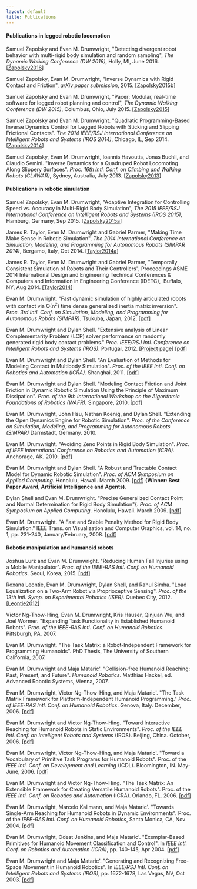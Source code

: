 ```yaml
---
layout: default
title: Publications
---
```

#### Publications in legged robotic locomotion
Samuel Zapolsky and  Evan M. Drumwright, "Detecting divergent robot behavior with multi-rigid body simulation and random sampling", <i>The Dynamic Walking Conference (DW 2016)</i>, Holly, MI, June 2016. [<a href="http://robotics.gwu.edu/positronics/wp-content/uploads/2016/06/Zapolsky_2016_DW.pdf">Zapolsky2016</a>]

Samuel Zapolsky, Evan M. Drumwright, "Inverse Dynamics with Rigid Contact and Friction", <i>arXiv paper submission</i>, 2015. [<a href="/assets/pdfs/inverse-dynamics.pdf">Zapolsky2015b</a>]

Samuel Zapolsky and  Evan M. Drumwright, "Pacer: Modular, real-time software for legged robot planning and control", <i>The Dynamic Walking Conference (DW 2015)</i>, Columbus, Ohio, July 2015. [<a href="http://robotics.gwu.edu/positronics/wp-content/uploads/2014/08/Zapolsky_2015_DW.pdf">Zapolsky2015</a>]

Samuel Zapolsky and Evan M. Drumwright. "Quadratic Programming-Based Inverse Dynamics Control for Legged Robots with Sticking and Slipping Frictional Contacts". <i>The 2014 IEEE/RSJ International Conference on Intelligent Robots and Systems (IROS 2014)</i>, Chicago, IL, Sep 2014. [<a href="http://robotics.gwu.edu/positronics/wp-content/uploads/2014/09/zapolsky2014.pdf">Zapolsky2014</a>]

Samuel Zapolsky, Evan M. Drumwright, Ioannis Havoutis, Jonas Buchli, and Claudio Semini. "Inverse Dynamics for a Quadruped Robot Locomoting Along Slippery Surfaces". <i>Proc. 16th Intl. Conf. on Climbing and Walking Robots (CLAWAR)</i>, Sydney, Australia, July 2013. [<a href="http://robotics.gwu.edu/positronics/wp-content/uploads/2013/08/Zapolsky2013.pdf">Zapolsky2013</a>]


#### Publications in robotic simulation 
Samuel Zapolsky, Evan M. Drumwright, "Adaptive Integration for Controlling Speed vs. Accuracy in Multi-Rigid Body Simulation", <i>The 2015 IEEE/RSJ International Conference on Intelligent Robots and Systems (IROS 2015)</i>, Hamburg, Germany, Sep 2015. [<a href="http://robotics.gwu.edu/positronics/wp-content/uploads/2014/08/IROS2015-Zapolsky.pdf">Zapolsky2015a</a>]

James R. Taylor, Evan M. Drumwright and Gabriel Parmer, "Making Time Make Sense in Robotic Simulation", <i>The 2014 International Conference on Simulation, Modeling, and Programming for Autonomous Robots (SIMPAR 2014)</i>, Bergamo, Italy, Oct 2014. [<a title="pdf" href="http://robotics.gwu.edu/positronics/wp-content/uploads/2014/11/taylor2014_2.pdf">Taylor2014a</a>]

James R. Taylor, Evan M. Drumwright and Gabriel Parmer, "Temporally Consistent Simulation of Robots and Their Controllers", Proceedings ASME 2014 International Design and Engineering Technical Conferences &amp; Computers and Information in Engineering Conference (IDETC),  Buffalo, NY, Aug 2014. [<a title="pdf" href="http://robotics.gwu.edu/positronics/wp-content/uploads/2014/09/taylor2014_1.pdf" target="_blank">Taylor2014</a>]

Evan M. Drumwright. "Fast dynamic simulation of highly articulated robots with contact via Θ(n<sup>2</sup>) time dense generalized inertia matrix inversion". <i>Proc. 3rd Intl. Conf. on Simulation, Modeling, and Programming for Autonomous Robots (SIMPAR)</i>. Tsukuba, Japan, 2012. [<a href="/assets/pdfs/simpar.pdf">pdf</a>]

Evan M. Drumwright and Dylan Shell. "Extensive analysis of Linear Complementarity Problem (LCP) solver performance on randomly generated rigid body contact problems." <i>Proc. IEEE/RSJ Intl. Conference on Intelligent Robots and Systems (IROS)</i>. Portugal, 2012. [<a href="http://robotics.gwu.edu/positronics/wp-content/uploads/2013/12/LCP-eval/">Project page</a>] [<a href="http://robotics.gwu.edu/positronics/wp-content/uploads/2013/08/iros12.pdf">pdf</a>]

Evan M. Drumwright and Dylan Shell. "An Evaluation of Methods for Modeling Contact in Multibody Simulation". <i>Proc. of the IEEE Intl. Conf. on Robotics and Automation (ICRA).</i> Shanghai, 2011. [<a href="http://robotics.gwu.edu/positronics/wp-content/uploads/2013/08/icra11.pdf">pdf</a>]

Evan M. Drumwright and Dylan Shell. "Modeling Contact Friction and Joint Friction in Dynamic Robotic Simulation Using the Principle of Maximum Dissipation". <i>Proc. of the 9th International Workshop on the Algorithmic Foundations of Robotics (WAFR).</i> Singapore, 2010. [<a href="http://robotics.gwu.edu/positronics/wp-content/uploads/2013/08/WAFR10.pdf">pdf</a>]

Evan M. Drumwright, John Hsu, Nathan Koenig, and Dylan Shell. "Extending the Open Dynamics Engine for Robotic Simulation". <i>Proc. of the Conference on Simulation, Modeling, and Programming for Autonomous Robots (SIMPAR)</i> Darmstadt, Germany. 2010.

Evan M. Drumwright. "Avoiding Zeno Points in Rigid Body Simulation". <i>Proc. of IEEE International Conference on Robotics and Automation (ICRA).</i> Anchorage, AK. 2010. [<a href="http://robotics.gwu.edu/positronics/wp-content/uploads/2013/08/icra10.pdf">pdf</a>]

Evan M. Drumwright and Dylan Shell. "A Robust and Tractable Contact Model for Dynamic Robotic Simulation". <i>Proc. of ACM Symposium on Applied Computing.</i> Honolulu, Hawaii. March 2009. [<a href="http://www.cs.memphis.edu/publications/uploads/56.pdf">pdf</a>] <b>(Winner: Best Paper Award, Artificial Intelligence and Agents)</b>.

Dylan Shell and Evan M. Drumwright. "Precise Generalized Contact Point and Normal Determination for Rigid Body Simulation"{. <i>Proc. of ACM Symposium on Applied Computing</i>. Honolulu, Hawaii. March 2009. [<a href="http://www.cs.memphis.edu/publications/uploads/57.pdf">pdf</a>]

Evan M. Drumwright. "A Fast and Stable Penalty Method for Rigid Body Simulation." IEEE Trans. on Visualization and Computer Graphics, vol. 14, no. 1, pp. 231-240, January/February, 2008. [<a href="http://robotics.gwu.edu/positronics/wp-content/uploads/2013/08/tvcg.pdf">pdf</a>]

#### Robotic manipulation and humanoid robots

Joshua Lurz and Evan M. Drumwright. "Reducing Human Fall Injuries using a Mobile Manipulator". <i>Proc. of the IEEE-RAS Intl. Conf. on Humanoid Robotics</i>. Seoul, Korea, 2015. [<a href="/assets/pdfs/humanoids-2015.pdf">pdf</a>]

Roxana Leontie, Evan M. Drumwright, Dylan Shell, and Rahul Simha. "Load Equalization on a Two-Arm Robot via Proprioceptive Sensing". <i>Proc. of the 13th Intl. Symp. on Experimental Robotics (ISER).</i> Quebec City, 2012. [<a href="http://robotics.gwu.edu/positronics/wp-content/uploads/2013/08/iser12.pdf">Leontie2012</a>]

Victor Ng-Thow-Hing, Evan M. Drumwright, Kris Hauser,
Qinjuan Wu, and Joel Wormer. "Expanding Task Functionality
in Established Humanoid Robots". <i>Proc. of the IEEE-RAS Intl. Conf. on Humanoid Robotics</i>. Pittsburgh, PA. 2007.

Evan M. Drumwright. "The Task Matrix: a Robot-Independent Framework for Programming Humanoids". PhD Thesis, The University of Southern California, 2007.

Evan M. Drumwright and Maja Mataric'. "Collision-free Humanoid Reaching: Past, Present, and Future". <i>Humanoid Robotics</i>. Matthias Hackel, ed. Advanced Robotic Systems, Vienna, 2007.

Evan M. Drumwright, Victor Ng-Thow-Hing, and Maja Mataric'. "The Task Matrix Framework for Platform-Independent Humanoid Programming." <i>Proc. of IEEE-RAS Intl. Conf. on Humanoid Robotics</i>. Genova, Italy. December, 2006. [<a href=" http://cres.usc.edu/pubdb_html/files_upload/522.pdf">pdf</a>]

Evan M. Drumwright and Victor Ng-Thow-Hing. "Toward Interactive
Reaching for Humanoid Robots in Static Environments".
<i>Proc. of the IEEE Intl. Conf. on Intelligent Robots and Systems</i> (IROS). Beijing, China. October, 2006.
[<a href="http://cres.usc.edu/pubdb_html/files_upload/508.pdf">pdf</a>]

Evan M. Drumwright, Victor Ng-Thow-Hing, and Maja Mataric'.
"Toward a Vocabulary of Primitive Task Programs for Humanoid
Robots". Proc. of the <i>IEEE Intl. Conf. on Development and
Learning</i> (ICDL). Bloomington, IN. May-June, 2006.
[<a href="http://cres.usc.edu/pubdb_html/files_upload/501.pdf">pdf</a>]

Evan M. Drumwright and Victor Ng-Thow-Hing. "The Task Matrix:
An Extensible Framework for Creating Versatile Humanoid Robots".
Proc. of the <i>IEEE Intl. Conf. on Robotics and Automation</i>
(ICRA). Orlando, FL. 2006. [<a href="http://cres.usc.edu/pubdb_html/files_upload/493.pdf">pdf</a>]

Evan M. Drumwright, Marcelo Kallmann, and Maja Mataric'. "Towards
Single-Arm Reaching for Humanoid Robots in Dynamic Environments".
Proc. of the <i>IEEE-RAS Intl. Conf. on Humanoid Robotics</i>,
Santa Monica, CA, Nov 2004. [<a href="http://cres.usc.edu/pubdb_html/files_upload/411.pdf">pdf</a>]

Evan M. Drumwright, Odest Jenkins, and Maja Mataric'.
"Exemplar-Based Primitives for Humanoid Movement Classification
and Control". In <i>IEEE Intl. Conf. on Robotics and Automation (ICRA)</i>, pp. 140-145, Apr 2004. [<a href="http://cres.usc.edu/pubdb_html/files_upload/356.pdf">pdf</a>]

Evan M. Drumwright and Maja Mataric'. "Generating and Recognizing
Free-Space Movement in Humanoid Robotics". In <i>IEEE/RSJ Intl. Conf. on Intelligent Robots and Systems (IROS)</i>, pp. 1672-1678, Las Vegas,
NV, Oct 2003. [<a href="http://cres.usc.edu/pubdb_html/files_upload/339.pdf">pdf</a>]

<script>
  (function(i,s,o,g,r,a,m){i['GoogleAnalyticsObject']=r;i[r]=i[r]||function(){
     (i[r].q=i[r].q||[]).push(arguments)},i[r].l=1*new Date();a=s.createElement(o),
       m=s.getElementsByTagName(o)[0];a.async=1;a.src=g;m.parentNode.insertBefore(a,m)
         })(window,document,'script','//www.google-analytics.com/analytics.js','ga');

  ga('create', 'UA-73497600-1', 'auto');
    ga('send', 'pageview');

</script>
